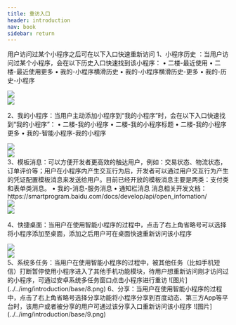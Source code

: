 ```yaml
---
title: 重访入口
header: introduction
nav: book
sidebar: return
---
```


用户访问过某个小程序之后可在以下入口快速重新访问
1、小程序历史 ：当用户访问过某个小程序，会在以下历史入口快速找到该小程序：
•	二楼-最近使用
•	二楼-最近使用更多
•	我的-小程序横滑历史
•	我的-小程序横滑历史-更多
•	我的-历史-小程序

<div class="m-doc-custom-examples">
	<div class="m-doc-custom-examples-correct">
		<img src="../../img/introduction/base/1.png">
	</div>
	<div class="m-doc-custom-examples-error ">
		<img src="../../img/introduction/base/2.png">
	</div>
</div>
          
2、我的小程序：当用户主动添加小程序到“我的小程序”时，会在以下入口快速找到“我的小程序”：
•	二楼-我的小程序
•	二楼-我的小程序标题
•	二楼-我的小程序更多
•	我的-智能小程序-我的小程序
<div class="m-doc-custom-examples">
	<div class="m-doc-custom-examples-correct">
		<img src="../../img/introduction/base/1.png">
	</div>
	<div class="m-doc-custom-examples-error ">
		<img src="../../img/introduction/base/3.png">
	</div>
</div>
3、模板消息：可以方便开发者更高效的触达用户，例如：交易状态、物流状态，订单评价等；用户在小程序内产生交互行为后，开发者可以通过用户交互行为产生的凭证配置模板消息来发送给用户。目前已经开放的模板消息主要是两类：支付类和表单类消息。
•	我的-消息-服务消息
•	通知栏消息
消息相关开发文档：
https://smartprogram.baidu.com/docs/develop/api/open_infomation/
<div class="m-doc-custom-examples">
	<div class="m-doc-custom-examples-correct">
		<img src="../../img/introduction/base/4.png">
	</div>
	<div class="m-doc-custom-examples-error ">
		<img src="../../img/introduction/base/5.png">
	</div>
</div>            
   
4、快捷桌面：当用户在使用智能小程序的过程中，点击了右上角省略号可以选择将小程序添加至桌面，添加之后用户可在桌面快速重新访问该小程序
<div class="m-doc-custom-examples">
	<div class="m-doc-custom-examples-correct">
		<img src="../../img/introduction/base/6.png">
	</div>
	<div class="m-doc-custom-examples-error ">
		<img src="../../img/introduction/base/7.png">
	</div>
</div>    
5、系统多任务：当用户在使用智能小程序的过程中，被其他任务（比如手机短信）打断暂停使用小程序进入了其他手机功能模块，待用户想重新访问刚才访问过的小程序，可通过安卓系统多任务窗口点击小程序进行重访
![图片](../../img/introduction/base/8.png) 
6、分享：当用户在使用智能小程序的过程中，点击了右上角省略号选择分享功能将小程序分享到百度动态、第三方App等平台时，该用户或者被分享的用户可通过该分享入口重新访问该小程序
![图片](../../img/introduction/base/9.png)
